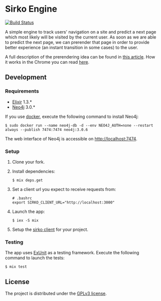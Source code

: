 # Sirko Engine

[![Build Status](https://travis-ci.org/dnesteryuk/sirko-engine.svg?branch=master)](https://travis-ci.org/dnesteryuk/sirko-engine)

A simple engine to track users' navigation on a site and predict a next page which most likely will be visited by the current user. As soon as we are able to predict the next page, we can prerender that page in order to provide better experience (an instant transition in some cases) to the user.

A full description of the prerendering idea can be found in [this article](http://nesteryuk.info/2016/09/27/prerendering-pages-in-browsers.html).
How it works in the Chrome you can read [here](https://www.chromium.org/developers/design-documents/prerender).

## Development

### Requirements

 - [Elixir](http://elixir-lang.org/install.html) 1.3.*
 - [Neo4j](https://neo4j.com/download/) 3.0.*

If you use [docker](https://www.docker.com/), execute the following command to install Neo4j:

```
$ sudo docker run --name neo4j-db -d --env NEO4J_AUTH=none --restart always --publish 7474:7474 neo4j:3.0.6
```

The web interface of Neo4j is accessible on [http://localhost:7474](http://localhost:7474).

### Setup

1. Clone your fork.
2. Install dependencies:

    ```
    $ mix deps.get
    ```

3. Set a client url you expect to receive requests from:

    ```
    # .bashrc
    export SIRKO_CLIENT_URL="http://localhost:3000"
    ```

4. Launch the app:

    ```
    $ iex -S mix
    ```

5. Setup the [sirko client](https://github.com/dnesteryuk/sirko-client) for your project.

### Testing

The app uses [ExUnit](http://elixir-lang.org/docs/stable/ex_unit/ExUnit.html) as a testing framework.
Execute the following command to launch the tests:

```
$ mix test
```

## License

The project is distributed under the [GPLv3 license](https://github.com/dnesteryuk/sirko-engine/blob/master/LICENSE.txt).
